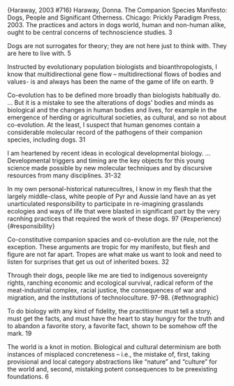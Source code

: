 ﻿{Haraway, 2003 #716}
Haraway, Donna. The Companion Species Manifesto: Dogs, People and Significant Otherness. Chicago: Prickly Paradigm Press, 2003.
The practices and actors in dogs world, human and non-human alike, ought to be central concerns of technoscience studies. 3

Dogs are not surrogates for theory; they are not here just to think with. They are here to live with. 5

Instructed by evolutionary population biologists and bioanthropologists, I know that multidirectional gene flow – multidirectional flows of bodies and values- is and always has been the name of the game of life on earth. 9

Co-evolution has to be defined more broadly than biologists habitually do. ... But it is a mistake to see the alterations of dogs' bodies and minds as biological and the changes in human bodies and lives, for example in the emergence of herding or agricultural societies, as cultural, and so not about co-evolution. At the least, I suspect that human genomes contain a considerable molecular record of the pathogens of their companion species, including dogs. 31

I am heartened by recent ideas in ecological developmental biology. ... Developmental triggers and timing are the key objects for this young science made possible by new molecular techniques and by discursive resources from many disciplines. 31-32

In my own personal-historical naturecultres, I know in my flesh that the largely middle-class, white people of Pyr and Aussie land have an as yet unarticulated responsibility to participate in re-imagining grasslands ecologies and ways of life that were blasted in significant part by the very racnhing practices that required the work of these dogs. 97 {#experience} {#responsibility}

Co-constitutive companion spacies and co-evolution are the rule, not the exception. These arguments are tropic for my manifesto, but flesh and figure are not far apart. Tropes are what make us want to look and need to listen for surprises that get us out of inherited boxes. 32

Through their dogs, people like me are tied to indigenous sovereignty rights, ranching economic and ecological survival, radical reform of the meat-industrial complex, racial justice, the consequences of war and migration, and the institutions of technoloculture. 97-98. {#ethnographic}

To do biology with any kind of fidelity, the practitioner must tell a story, must get the facts, and must  have the heart to stay hungry for the truth and to abandon a favorite story, a favorite fact, shown to be somehow off the mark. 19

The world is a knot in motion. Biological and cultural determinism are both instances of misplaced concreteness – i.e., the mistake of, first, taking provisional and local category abstractions like “nature” and “culture” for the world and, second, mistaking potent consequences to be preexisting foundations. 6


